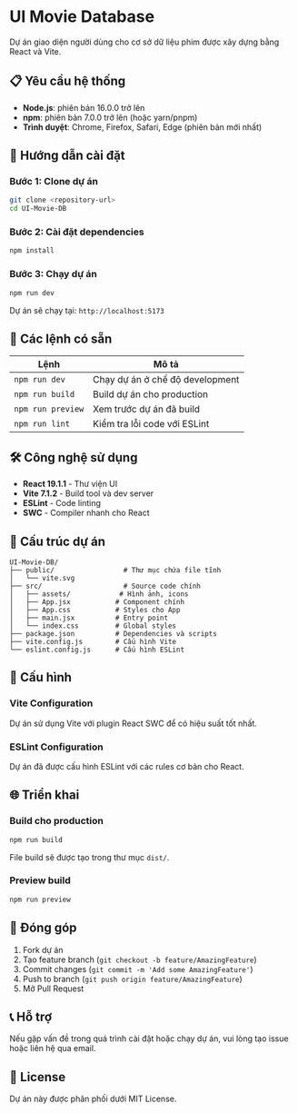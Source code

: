 # UI Movie Database

Dự án giao diện người dùng cho cơ sở dữ liệu phim được xây dựng bằng React và Vite.

## 📋 Yêu cầu hệ thống

- **Node.js**: phiên bản 16.0.0 trở lên
- **npm**: phiên bản 7.0.0 trở lên (hoặc yarn/pnpm)
- **Trình duyệt**: Chrome, Firefox, Safari, Edge (phiên bản mới nhất)

## 🚀 Hướng dẫn cài đặt

### Bước 1: Clone dự án
```bash
git clone <repository-url>
cd UI-Movie-DB
```

### Bước 2: Cài đặt dependencies
```bash
npm install
```

### Bước 3: Chạy dự án
```bash
npm run dev
```

Dự án sẽ chạy tại: `http://localhost:5173`

## 📜 Các lệnh có sẵn

| Lệnh | Mô tả |
|------|-------|
| `npm run dev` | Chạy dự án ở chế độ development |
| `npm run build` | Build dự án cho production |
| `npm run preview` | Xem trước dự án đã build |
| `npm run lint` | Kiểm tra lỗi code với ESLint |

## 🛠️ Công nghệ sử dụng

- **React 19.1.1** - Thư viện UI
- **Vite 7.1.2** - Build tool và dev server
- **ESLint** - Code linting
- **SWC** - Compiler nhanh cho React

## 📁 Cấu trúc dự án

```
UI-Movie-DB/
├── public/                 # Thư mục chứa file tĩnh
│   └── vite.svg
├── src/                    # Source code chính
│   ├── assets/            # Hình ảnh, icons
│   ├── App.jsx           # Component chính
│   ├── App.css           # Styles cho App
│   ├── main.jsx          # Entry point
│   └── index.css         # Global styles
├── package.json          # Dependencies và scripts
├── vite.config.js        # Cấu hình Vite
└── eslint.config.js      # Cấu hình ESLint
```

## 🔧 Cấu hình

### Vite Configuration
Dự án sử dụng Vite với plugin React SWC để có hiệu suất tốt nhất.

### ESLint Configuration
Dự án đã được cấu hình ESLint với các rules cơ bản cho React.

## 🌐 Triển khai

### Build cho production
```bash
npm run build
```

File build sẽ được tạo trong thư mục `dist/`.

### Preview build
```bash
npm run preview
```

## 🤝 Đóng góp

1. Fork dự án
2. Tạo feature branch (`git checkout -b feature/AmazingFeature`)
3. Commit changes (`git commit -m 'Add some AmazingFeature'`)
4. Push to branch (`git push origin feature/AmazingFeature`)
5. Mở Pull Request

## 📞 Hỗ trợ

Nếu gặp vấn đề trong quá trình cài đặt hoặc chạy dự án, vui lòng tạo issue hoặc liên hệ qua email.

## 📄 License

Dự án này được phân phối dưới MIT License.
